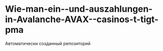 # Wie-man-ein--und-auszahlungen-in-Avalanche-AVAX--casinos-t-tigt-pma
Автоматически созданный репозиторий
